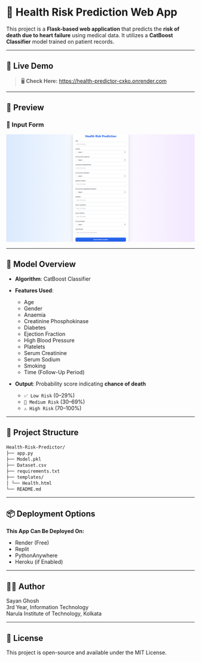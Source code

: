 # 💉 Health Risk Prediction Web App

This project is a **Flask-based web application** that predicts the **risk of death due to heart failure** using medical data. It utilizes a **CatBoost Classifier** model trained on patient records.

---

## 🚀 Live Demo

> 🖥️ **Check Here:** https://health-predictor-cxko.onrender.com

---

## 📸 Preview

### 🧾 Input Form
![Input Form](https://github.com/Sayan-Ghosh-25/hps-project/blob/master/assets/Preview.png?raw=true)

---

## 🧠 Model Overview

- **Algorithm**: CatBoost Classifier  
- **Features Used**:  
  - Age  
  - Gender  
  - Anaemia  
  - Creatinine Phosphokinase  
  - Diabetes  
  - Ejection Fraction  
  - High Blood Pressure  
  - Platelets  
  - Serum Creatinine  
  - Serum Sodium  
  - Smoking  
  - Time (Follow-Up Period)

- **Output**: Probability score indicating **chance of death**  
  - `✅ Low Risk` (0–29%)  
  - `💊 Medium Risk` (30–69%)  
  - `⚠️ High Risk` (70–100%)

---

## 📁 Project Structure
```
Health-Risk-Predictor/
├── app.py
├── Model.pkl
├── Dataset.csv
├── requirements.txt
├── templates/
│ └── Health.html
└── README.md
```
---

## 📦 Deployment Options
**This App Can Be Deployed On:**

- Render (Free)
- Replit
- PythonAnywhere
- Heroku (if Enabled)

---

## 🙋‍♂️ Author
Sayan Ghosh 
<br>
3rd Year, Information Technology
<br>
Narula Institute of Technology, Kolkata

---

## 📜 License
This project is open-source and available under the MIT License.